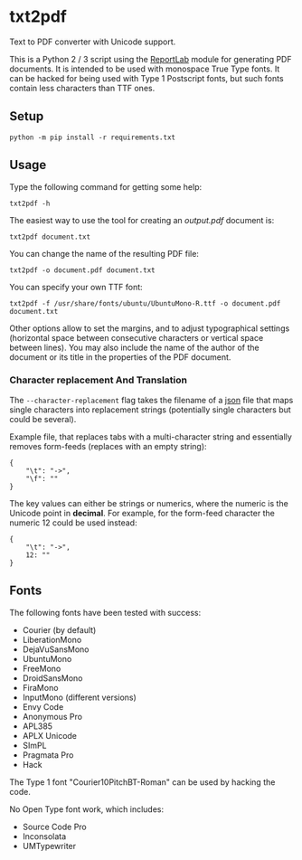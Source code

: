 txt2pdf
=======

Text to PDF converter with Unicode support.

This is a Python 2 / 3 script using the [ReportLab](https://pypi.org/project/reportlab/) module for generating PDF
documents. It is intended to be used with monospace True Type fonts.
It can be hacked for being used with Type 1 Postscript fonts, but such
fonts contain less characters than TTF ones.

Setup
-----

    python -m pip install -r requirements.txt

Usage
-----

Type the following command for getting some help:

    txt2pdf -h

The easiest way to use the tool for creating an _output.pdf_ document is:

    txt2pdf document.txt

You can change the name of the resulting PDF file:

    txt2pdf -o document.pdf document.txt

You can specify your own TTF font:

    txt2pdf -f /usr/share/fonts/ubuntu/UbuntuMono-R.ttf -o document.pdf document.txt

Other options allow to set the margins, and to adjust typographical settings (horizontal space between consecutive characters or vertical space between lines). You may also include the name of the author of the document or its title in the properties of the PDF document.

### Character replacement And Translation

The `--character-replacement` flag takes the filename of a [json](https://www.json.org/) file that maps single characters into replacement strings (potentially single characters but could be several).

Example file, that replaces tabs with a multi-character string and essentially removes form-feeds (replaces with an empty string):

    {
        "\t": "->",
        "\f": ""
    }

The key values can either be strings or numerics, where the numeric is the Unicode point in **decimal**. For example, for the form-feed character the numeric 12 could be used instead:

    {
        "\t": "->",
        12: ""
    }


Fonts
-----

The following fonts have been tested with success:

  * Courier (by default)
  * LiberationMono
  * DejaVuSansMono
  * UbuntuMono
  * FreeMono
  * DroidSansMono
  * FiraMono
  * InputMono (different versions)
  * Envy Code
  * Anonymous Pro
  * APL385
  * APLX Unicode
  * SImPL
  * Pragmata Pro
  * Hack

The Type 1 font "Courier10PitchBT-Roman" can be used by hacking the code.

No Open Type font work, which includes:

  * Source Code Pro
  * Inconsolata
  * UMTypewriter
